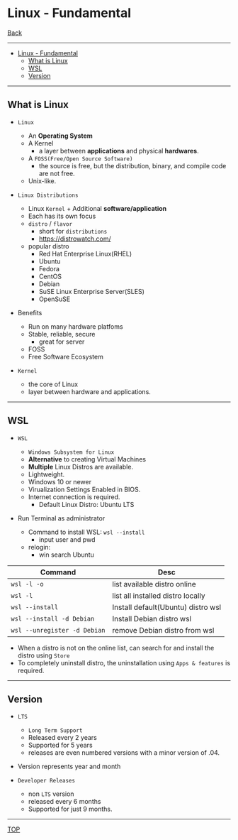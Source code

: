 # Linux - Fundamental

[Back](../../index.md)

---

- [Linux - Fundamental](#linux---fundamental)
  - [What is Linux](#what-is-linux)
  - [WSL](#wsl)
  - [Version](#version)

---

## What is Linux

- `Linux`

  - An **Operating System**
  - A Kernel
    - a layer between **applications** and physical **hardwares**.
  - A `FOSS(Free/Open Source Software)`
    - the source is free, but the distribution, binary, and compile code are not free.
  - Unix-like.

- `Linux Distributions`

  - Linux `Kernel` + Additional **software/application**
  - Each has its own focus
  - `distro` / `flavor`
    - short for `distributions`
    - https://distrowatch.com/
  - popular distro
    - Red Hat Enterprise Linux(RHEL)
    - Ubuntu
    - Fedora
    - CentOS
    - Debian
    - SuSE Linux Enterprise Server(SLES)
    - OpenSuSE

- Benefits

  - Run on many hardware platfoms
  - Stable, reliable, secure
    - great for server
  - FOSS
  - Free Software Ecosystem

- `Kernel`
  - the core of Linux
  - layer between hardware and applications.

---

## WSL

- `WSL`

  - `Windows Subsystem for Linux`
  - **Alternative** to creating Virtual Machines
  - **Multiple** Linux Distros are available.
  - Lightweight.
  - Windows 10 or newer
  - Virualization Settings Enabled in BIOS.
  - Internet connection is required.
    - Default Linux Distro: Ubuntu LTS

- Run Terminal as administrator
  - Command to install WSL: `wsl --install`
    - input user and pwd
  - relogin:
    - win search Ubuntu

| Command                      | Desc                               |
| ---------------------------- | ---------------------------------- |
| `wsl -l -o`                  | list available distro online       |
| `wsl -l`                     | list all installed distro locally  |
| `wsl --install`              | Install default(Ubuntu) distro wsl |
| `wsl --install -d Debian`    | Install Debian distro wsl          |
| `wsl --unregister -d Debian` | remove Debian distro from wsl      |

- When a distro is not on the online list, can search for and install the distro using `Store`
- To completely uninstall distro, the uninstallation using `Apps & features` is required.

---

## Version

- `LTS`
  - `Long Term Support`
  - Released every 2 years
  - Supported for 5 years
  - releases are even numbered versions with a minor version of .04.
- Version represents year and month

- `Developer Releases`
  - non `LTS` version
  - released every 6 months
  - Supported for just 9 months.

---

[TOP](#linux---fundamental)
